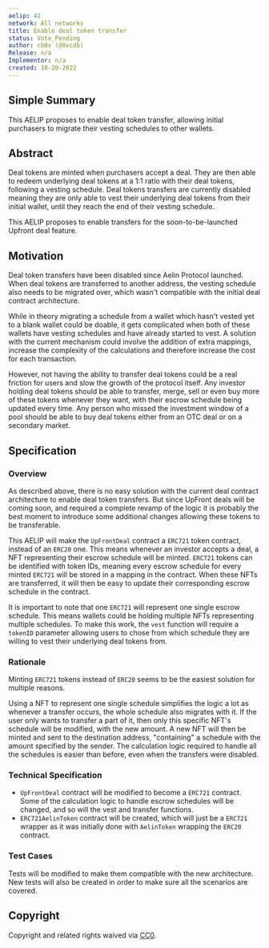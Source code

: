 ```yaml
---
aelip: 41
network: All networks
title: Enable deal token transfer
status: Vote_Pending
author: cb0x (@0xcdb)
Release: n/a
Implementor: n/a
created: 10-20-2022
---
```


## Simple Summary

<!--"If you can't explain it simply, you don't understand it well enough." Simply describe the outcome the proposed changes intends to achieve. This should be non-technical and accessible to a casual community member.-->

This AELIP proposes to enable deal token transfer, allowing initial purchasers to migrate their vesting schedules to other wallets.

## Abstract

<!--A short (~200 word) description of the proposed change, the abstract should clearly describe the proposed change. This is what *will* be done if the AELIP is implemented, not *why* it should be done or *how* it will be done. If the AELIP proposes deploying a new contract, write, "we propose to deploy a new contract that will do x".-->

Deal tokens are minted when purchasers accept a deal. They are then able to redeem underlying deal tokens at a 1:1 ratio with their deal tokens, following a vesting schedule. Deal tokens transfers are currently disabled meaning they are only able to vest their underlying deal tokens from their initial wallet, until they reach the end of their vesting schedule.

This AELIP proposes to enable transfers for the soon-to-be-launched Upfront deal feature.

## Motivation

<!--This is the problem statement. This is the *why* of the AELIP. It should clearly explain *why* the current state of the protocol is inadequate.  It is critical that you explain *why* the change is needed, if the AELIP proposes changing how something is calculated, you must address *why* the current calculation is inaccurate or wrong. This is not the place to describe how the AELIP will address the issue!-->

Deal token transfers have been disabled since Aelin Protocol launched. When deal tokens are transferred to another address, the vesting schedule also needs to be migrated over, which wasn't compatible with the initial deal contract architecture.

While in theory migrating a schedule from a wallet which hasn't vested yet to a blank wallet could be doable, it gets complicated when both of these wallets have vesting schedules and have already started to vest. A solution with the current mechanism could involve the addition of extra mappings, increase the complexity of the calculations and therefore increase the cost for each transaction.

However, not having the ability to transfer deal tokens could be a real friction for users and slow the growth of the protocol itself. Any investor holding deal tokens should be able to transfer, merge, sell or even buy more of these tokens whenever they want, with their escrow schedule being updated every time. Any person who missed the investment window of a pool should be able to buy deal tokens either from an OTC deal or on a secondary market.

## Specification

### Overview

<!--This is a high-level overview of *how* the AELIP will solve the problem. The overview should clearly describe how the new feature will be implemented.-->

As described above, there is no easy solution with the current deal contract architecture to enable deal token transfers. But since UpFront deals will be coming soon, and required a complete revamp of the logic it is probably the best moment to introduce some additional changes allowing these tokens to be transferable.

This AELIP will make the `UpFrontDeal` contract a `ERC721` token contract, instead of an `ERC20` one. This means whenever an investor accepts a deal, a NFT representing their escrow schedule will be minted. `ERC721` tokens can be identified with token IDs, meaning every escrow schedule for every minted `ERC721` will be stored in a mapping in the contract. When these NFTs are transferred, it will then be easy to update their corresponding escrow schedule in the contract.

It is important to note that one `ERC721` will represent one single escrow schedule. This means wallets could be holding multiple NFTs representing multiple schedules. To make this work, the `vest` function will require a `tokenID` parameter allowing users to chose from which schedule they are willing to vest their underlying deal tokens from.

### Rationale

<!--This is where you explain the reasoning behind how you propose to solve the problem. Why did you propose to implement the change in this way, what were the considerations and trade-offs. The rationale fleshes out what motivated the design and why particular design decisions were made. It should describe alternate designs that were considered and related work. The rationale may also provide evidence of consensus within the community, and should discuss important objections or concerns raised during discussion.-->

Minting `ERC721` tokens instead of `ERC20` seems to be the easiest solution for multiple reasons.

Using a NFT to represent one single schedule simplifies the logic a lot as whenever a transfer occurs, the whole schedule also migrates with it. If the user only wants to transfer a part of it, then only this specific NFT's schedule will be modified, with the new amount. A new NFT will then be minted and sent to the destination address, "containing" a schedule with the amount specified by the sender. The calculation logic required to handle all the schedules is easier than before, even when the transfers were disabled.

### Technical Specification

<!--The technical specification should outline the public API of the changes proposed. That is, changes to any of the interfaces Synthetix currently exposes or the creations of new ones.-->

- `UpFrontDeal` contract will be modified to become a `ERC721` contract. Some of the calculation logic to handle escrow schedules will be changed, and so will the vest and transfer functions.
- `ERC721AelinToken` contract will be created, which will just be a `ERC721` wrapper as it was initially done with `AelinToken` wrapping the `ERC20` contract.

### Test Cases

<!--Test cases for an implementation are mandatory for AELIPs but can be included with the implementation..-->

Tests will be modified to make them compatible with the new architecture. New tests will also be created in order to make sure all the scenarios are covered.

## Copyright

Copyright and related rights waived via [CC0](https://creativecommons.org/publicdomain/zero/1.0/).
